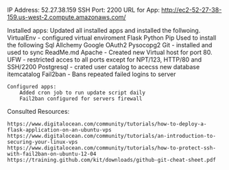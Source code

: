 IP Address:  52.27.38.159
SSH Port: 2200
URL for App:  http://ec2-52-27-38-159.us-west-2.compute.amazonaws.com/


Installed apps: 	Updated all installed apps and installed the follwoing.
	VirtualEnv - configured virtual enviroment
	Flask 
	Python
	Pip Used to install the following
		Sql Allchemy
		Google OAuth2
		Pysocopg2
	Git - installed and used to sync ReadMe.md
	Apache - Created new Virtual host for port 80.
	UFW - restricted acces to all ports except for NPT/123, HTTP/80 and SSH/2200
	Postgresql - crated user catalog to acecss new database itemcatalog
	Fail2ban - Bans repeated failed logins to server

	Configured apps:
		Added cron job to run update script daily
		Fail2ban configured for servers firewall

Consulted Resources:
	
	https://www.digitalocean.com/community/tutorials/how-to-deploy-a-flask-application-on-an-ubuntu-vps
	https://www.digitalocean.com/community/tutorials/an-introduction-to-securing-your-linux-vps
	https://www.digitalocean.com/community/tutorials/how-to-protect-ssh-with-fail2ban-on-ubuntu-12-04
	https://training.github.com/kit/downloads/github-git-cheat-sheet.pdf

